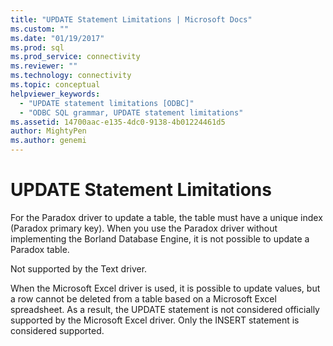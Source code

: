 ```yaml
---
title: "UPDATE Statement Limitations | Microsoft Docs"
ms.custom: ""
ms.date: "01/19/2017"
ms.prod: sql
ms.prod_service: connectivity
ms.reviewer: ""
ms.technology: connectivity
ms.topic: conceptual
helpviewer_keywords: 
  - "UPDATE statement limitations [ODBC]"
  - "ODBC SQL grammar, UPDATE statement limitations"
ms.assetid: 14700aac-e135-4dc0-9138-4b01224461d5
author: MightyPen
ms.author: genemi
---
```

# UPDATE Statement Limitations
For the Paradox driver to update a table, the table must have a unique index (Paradox primary key). When you use the Paradox driver without implementing the Borland Database Engine, it is not possible to update a Paradox table.  
  
 Not supported by the Text driver.  
  
 When the Microsoft Excel driver is used, it is possible to update values, but a row cannot be deleted from a table based on a Microsoft Excel spreadsheet. As a result, the UPDATE statement is not considered officially supported by the Microsoft Excel driver. Only the INSERT statement is considered supported.

